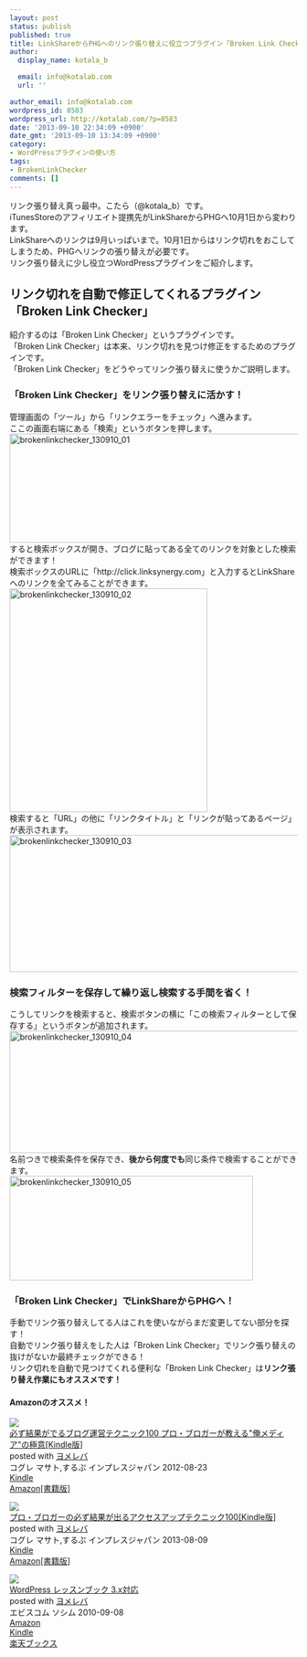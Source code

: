 ```yaml
---
layout: post
status: publish
published: true
title: LinkShareからPHGへのリンク張り替えに役立つプラグイン「Broken Link Checker」
author:
  display_name: kotala_b

  email: info@kotalab.com
  url: ''

author_email: info@kotalab.com
wordpress_id: 8583
wordpress_url: http://kotalab.com/?p=8583
date: '2013-09-10 22:34:09 +0900'
date_gmt: '2013-09-10 13:34:09 +0900'
category:
- WordPressプラグインの使い方
tags:
- BrokenLinkChecker
comments: []
---
```

<p>リンク張り替え真っ最中。こたら（@kotala_b）です。<br />
iTunesStoreのアフィリエイト提携先がLinkShareからPHGへ10月1日から変わります。<br />
LinkShareへのリンクは9月いっぱいまで。10月1日からはリンク切れをおこしてしまうため、PHGへリンクの張り替えが必要です。<br />
リンク張り替えに少し役立つWordPressプラグインをご紹介します。<br />
<!--more--></p>
<h2>リンク切れを自動で修正してくれるプラグイン「Broken Link Checker」</h2>
<p>紹介するのは「Broken Link Checker」というプラグインです。<br />
「Broken Link Checker」は本来、リンク切れを見つけ修正をするためのプラグインです。<br />
「Broken Link Checker」をどうやってリンク張り替えに使うかご説明します。</p>
<h3>「Broken Link Checker」をリンク張り替えに活かす！</h3>
<p>管理画面の「ツール」から「リンクエラーをチェック」へ進みます。<br />
ここの画面右端にある「検索」というボタンを押します。<br />
<img src="http://kotalab.com/wp-content/uploads/brokenlinkchecker_130910_01-546x191.jpg" alt="brokenlinkchecker_130910_01" width="546" height="191" class="alignnone size-large wp-image-8589" /><br />
すると検索ボックスが開き、ブログに貼ってある全てのリンクを対象とした検索ができます！<br />
検索ボックスのURLに「http://click.linksynergy.com」と入力するとLinkShareへのリンクを全てみることができます。<br />
<img src="http://kotalab.com/wp-content/uploads/brokenlinkchecker_130910_02.jpg" alt="brokenlinkchecker_130910_02" width="346" height="392" class="alignnone size-full wp-image-8586" /><br />
検索すると「URL」の他に「リンクタイトル」と「リンクが貼ってあるページ」が表示されます。<br />
<img src="http://kotalab.com/wp-content/uploads/brokenlinkchecker_130910_03-546x240.jpg" alt="brokenlinkchecker_130910_03" width="546" height="240" class="alignnone size-large wp-image-8587" /></p>
<h3>検索フィルターを保存して繰り返し検索する手間を省く！</h3>
<p>こうしてリンクを検索すると、検索ボタンの横に「この検索フィルターとして保存する」というボタンが追加されます。<br />
<img src="http://kotalab.com/wp-content/uploads/brokenlinkchecker_130910_04-546x214.jpg" alt="brokenlinkchecker_130910_04" width="546" height="214" class="alignnone size-large wp-image-8590" /><br />
名前つきで検索条件を保存でき、<strong>後から何度でも</strong>同じ条件で検索することができます。<br />
<img src="http://kotalab.com/wp-content/uploads/brokenlinkchecker_130910_05.jpg" alt="brokenlinkchecker_130910_05" width="426" height="183" class="alignnone size-full wp-image-8588" /></p>
<h3>「Broken Link Checker」でLinkShareからPHGへ！</h3>
<p>手動でリンク張り替えしてる人はこれを使いながらまだ変更してない部分を探す！<br />
自動でリンク張り替えをした人は「Broken Link Checker」でリンク張り替えの抜けがないか最終チェックができる！<br />
リンク切れを自動で見つけてくれる便利な「Broken Link Checker」は<strong>リンク張り替え作業にもオススメです！</strong></p>
<h4 class="aam">Amazonのオススメ！</h4>
<div class="booklink-box">
<div class="booklink-image"><a href="http://www.amazon.co.jp/exec/obidos/asin/B009NQ7MGM/same-22/" rel="nofollow" target="_blank"><img src="http://ecx.images-amazon.com/images/I/51R5X8BZm-L._SL160_.jpg" style="border: none;" /></a></div>
<div class="booklink-info">
<div class="booklink-name"><a href="http://www.amazon.co.jp/exec/obidos/asin/B009NQ7MGM/same-22/" rel="nofollow" target="_blank">必ず結果がでるブログ運営テクニック100 プロ・ブロガーが教える"俺メディア"の極意[Kindle版]</a>
<div class="booklink-powered-date">posted with <a href="http://yomereba.com" rel="nofollow" target="_blank">ヨメレバ</a></div>
</div>
<div class="booklink-detail">コグレ マサト,するぷ インプレスジャパン 2012-08-23    </div>
<div class="booklink-link2">
<div class="shoplinkkindle"><a href="http://www.amazon.co.jp/exec/obidos/ASIN/B009NQ7MGM/same-22/" rel="nofollow" target="_blank" >Kindle</a></div>
<div class="shoplinkamazon"><a href="http://www.amazon.co.jp/exec/obidos/ASIN/4844331779/same-22/" rel="nofollow" target="_blank" title="アマゾン" >Amazon[書籍版]</a></div>
</p></div>
</div>
<div class="booklink-footer"></div>
</div>
<div class="booklink-box">
<div class="booklink-image"><a href="http://www.amazon.co.jp/exec/obidos/asin/B00E9IYWJ4/same-22/" rel="nofollow" target="_blank"><img src="http://ecx.images-amazon.com/images/I/51OmKlbWagL._SL160_.jpg" style="border: none;" /></a></div>
<div class="booklink-info">
<div class="booklink-name"><a href="http://www.amazon.co.jp/exec/obidos/asin/B00E9IYWJ4/same-22/" rel="nofollow" target="_blank">プロ・ブロガーの必ず結果が出るアクセスアップテクニック100[Kindle版]</a>
<div class="booklink-powered-date">posted with <a href="http://yomereba.com" rel="nofollow" target="_blank">ヨメレバ</a></div>
</div>
<div class="booklink-detail">コグレ マサト,するぷ インプレスジャパン 2013-08-09    </div>
<div class="booklink-link2">
<div class="shoplinkkindle"><a href="http://www.amazon.co.jp/exec/obidos/ASIN/B00E9IYWJ4/same-22/" rel="nofollow" target="_blank" >Kindle</a></div>
<div class="shoplinkamazon"><a href="http://www.amazon.co.jp/exec/obidos/ASIN/4844334417/same-22/" rel="nofollow" target="_blank" title="アマゾン" >Amazon[書籍版]</a></div>
</p></div>
</div>
<div class="booklink-footer"></div>
</div>
<div class="booklink-box">
<div class="booklink-image"><a href="http://www.amazon.co.jp/exec/obidos/asin/4883377245/same-22/" rel="nofollow" target="_blank"><img src="http://ecx.images-amazon.com/images/I/51M0dcqriiL._SL160_.jpg" style="border: none;" /></a></div>
<div class="booklink-info">
<div class="booklink-name"><a href="http://www.amazon.co.jp/exec/obidos/asin/4883377245/same-22/" rel="nofollow" target="_blank">WordPress レッスンブック 3.x対応</a>
<div class="booklink-powered-date">posted with <a href="http://yomereba.com" rel="nofollow" target="_blank">ヨメレバ</a></div>
</div>
<div class="booklink-detail">エビスコム ソシム 2010-09-08    </div>
<div class="booklink-link2">
<div class="shoplinkamazon"><a href="http://www.amazon.co.jp/exec/obidos/asin/4883377245/same-22/" rel="nofollow" target="_blank" title="アマゾン" >Amazon</a></div>
<div class="shoplinkkindle"><a href="http://www.amazon.co.jp/gp/search?keywords=WordPress%20%83%8C%83b%83X%83%93%83u%83b%83N%203.x%91%CE%89%9E&__mk_ja_JP=%83J%83%5E%83J%83i&url=node%3D2275256051&tag=same-22" rel="nofollow" target="_blank" >Kindle</a></div>
<div class="shoplinkrakuten"><a href="http://c.af.moshimo.com/af/c/click?a_id=374941&p_id=56&pc_id=56&pl_id=637&s_v=b5Rz2P0601xu&url=http%3A%2F%2Fbooks.rakuten.co.jp%2Frb%2F6719352%2F" rel="nofollow" target="_blank" title="楽天ブックス" >楽天ブックス</a></div>
</p></div>
</div>
<div class="booklink-footer"></div>
</div>
